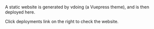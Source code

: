 A static website is generated by vdoing (a Vuepress theme), and is then deployed here. 

Click deployments link on the right to check the website. 
